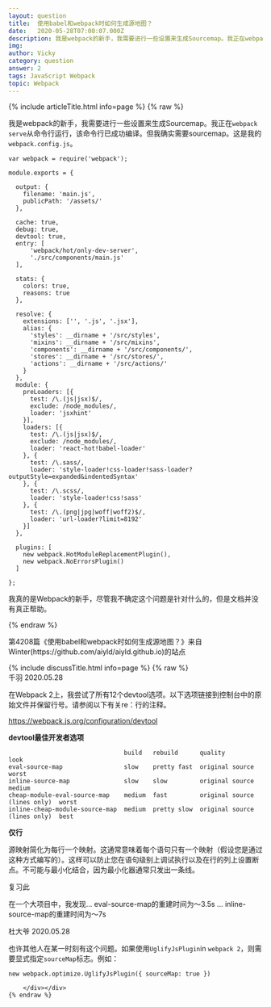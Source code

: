 ```yaml
---
layout: question
title:  使用babel和webpack时如何生成源地图？
date:   2020-05-28T07:00:07.000Z
description: 我是webpack的新手，我需要进行一些设置来生成Sourcemap。我正在webpack serve从命令行运行，该命令行已成功编译。但我确实需要sou...
img: 
author: Vicky
category: question
answer: 2
tags: JavaScript Webpack
topic: Webpack
---
```

<div class="article-root">
  <div class="article">
    {% include articleTitle.html info=page %}
    {% raw %}
    <div class="article-content"><p><font style="vertical-align: inherit;"><font style="vertical-align: inherit;">我是webpack的新手，我需要进行一些设置来生成Sourcemap。</font><font style="vertical-align: inherit;">我正在</font></font><code>webpack serve</code><font style="vertical-align: inherit;"><font style="vertical-align: inherit;">从命令行</font><font style="vertical-align: inherit;">运行</font><font style="vertical-align: inherit;">，该命令行已成功编译。</font><font style="vertical-align: inherit;">但我确实需要sourcemap。</font><font style="vertical-align: inherit;">这是我的</font></font><code>webpack.config.js</code><font style="vertical-align: inherit;"><font style="vertical-align: inherit;">。</font></font></p>

<pre class="lang-js prettyprint prettyprinted" style=""><code><span class="kwd">var</span><span class="pln"> webpack </span><span class="pun">=</span><span class="pln"> require</span><span class="pun">(</span><span class="str">'webpack'</span><span class="pun">);</span><span class="pln">

module</span><span class="pun">.</span><span class="pln">exports </span><span class="pun">=</span><span class="pln"> </span><span class="pun">{</span><span class="pln">

  output</span><span class="pun">:</span><span class="pln"> </span><span class="pun">{</span><span class="pln">
    filename</span><span class="pun">:</span><span class="pln"> </span><span class="str">'main.js'</span><span class="pun">,</span><span class="pln">
    publicPath</span><span class="pun">:</span><span class="pln"> </span><span class="str">'/assets/'</span><span class="pln">
  </span><span class="pun">},</span><span class="pln">

  cache</span><span class="pun">:</span><span class="pln"> </span><span class="kwd">true</span><span class="pun">,</span><span class="pln">
  debug</span><span class="pun">:</span><span class="pln"> </span><span class="kwd">true</span><span class="pun">,</span><span class="pln">
  devtool</span><span class="pun">:</span><span class="pln"> </span><span class="kwd">true</span><span class="pun">,</span><span class="pln">
  entry</span><span class="pun">:</span><span class="pln"> </span><span class="pun">[</span><span class="pln">
      </span><span class="str">'webpack/hot/only-dev-server'</span><span class="pun">,</span><span class="pln">
      </span><span class="str">'./src/components/main.js'</span><span class="pln">
  </span><span class="pun">],</span><span class="pln">

  stats</span><span class="pun">:</span><span class="pln"> </span><span class="pun">{</span><span class="pln">
    colors</span><span class="pun">:</span><span class="pln"> </span><span class="kwd">true</span><span class="pun">,</span><span class="pln">
    reasons</span><span class="pun">:</span><span class="pln"> </span><span class="kwd">true</span><span class="pln">
  </span><span class="pun">},</span><span class="pln">

  resolve</span><span class="pun">:</span><span class="pln"> </span><span class="pun">{</span><span class="pln">
    extensions</span><span class="pun">:</span><span class="pln"> </span><span class="pun">[</span><span class="str">''</span><span class="pun">,</span><span class="pln"> </span><span class="str">'.js'</span><span class="pun">,</span><span class="pln"> </span><span class="str">'.jsx'</span><span class="pun">],</span><span class="pln">
    alias</span><span class="pun">:</span><span class="pln"> </span><span class="pun">{</span><span class="pln">
      </span><span class="str">'styles'</span><span class="pun">:</span><span class="pln"> __dirname </span><span class="pun">+</span><span class="pln"> </span><span class="str">'/src/styles'</span><span class="pun">,</span><span class="pln">
      </span><span class="str">'mixins'</span><span class="pun">:</span><span class="pln"> __dirname </span><span class="pun">+</span><span class="pln"> </span><span class="str">'/src/mixins'</span><span class="pun">,</span><span class="pln">
      </span><span class="str">'components'</span><span class="pun">:</span><span class="pln"> __dirname </span><span class="pun">+</span><span class="pln"> </span><span class="str">'/src/components/'</span><span class="pun">,</span><span class="pln">
      </span><span class="str">'stores'</span><span class="pun">:</span><span class="pln"> __dirname </span><span class="pun">+</span><span class="pln"> </span><span class="str">'/src/stores/'</span><span class="pun">,</span><span class="pln">
      </span><span class="str">'actions'</span><span class="pun">:</span><span class="pln"> __dirname </span><span class="pun">+</span><span class="pln"> </span><span class="str">'/src/actions/'</span><span class="pln">
    </span><span class="pun">}</span><span class="pln">
  </span><span class="pun">},</span><span class="pln">
  module</span><span class="pun">:</span><span class="pln"> </span><span class="pun">{</span><span class="pln">
    preLoaders</span><span class="pun">:</span><span class="pln"> </span><span class="pun">[{</span><span class="pln">
      test</span><span class="pun">:</span><span class="pln"> </span><span class="str">/\.(js|jsx)$/</span><span class="pun">,</span><span class="pln">
      exclude</span><span class="pun">:</span><span class="pln"> </span><span class="str">/node_modules/</span><span class="pun">,</span><span class="pln">
      loader</span><span class="pun">:</span><span class="pln"> </span><span class="str">'jsxhint'</span><span class="pln">
    </span><span class="pun">}],</span><span class="pln">
    loaders</span><span class="pun">:</span><span class="pln"> </span><span class="pun">[{</span><span class="pln">
      test</span><span class="pun">:</span><span class="pln"> </span><span class="str">/\.(js|jsx)$/</span><span class="pun">,</span><span class="pln">
      exclude</span><span class="pun">:</span><span class="pln"> </span><span class="str">/node_modules/</span><span class="pun">,</span><span class="pln">
      loader</span><span class="pun">:</span><span class="pln"> </span><span class="str">'react-hot!babel-loader'</span><span class="pln">
    </span><span class="pun">},</span><span class="pln"> </span><span class="pun">{</span><span class="pln">
      test</span><span class="pun">:</span><span class="pln"> </span><span class="str">/\.sass/</span><span class="pun">,</span><span class="pln">
      loader</span><span class="pun">:</span><span class="pln"> </span><span class="str">'style-loader!css-loader!sass-loader?outputStyle=expanded&amp;indentedSyntax'</span><span class="pln">
    </span><span class="pun">},</span><span class="pln"> </span><span class="pun">{</span><span class="pln">
      test</span><span class="pun">:</span><span class="pln"> </span><span class="str">/\.scss/</span><span class="pun">,</span><span class="pln">
      loader</span><span class="pun">:</span><span class="pln"> </span><span class="str">'style-loader!css!sass'</span><span class="pln">
    </span><span class="pun">},</span><span class="pln"> </span><span class="pun">{</span><span class="pln">
      test</span><span class="pun">:</span><span class="pln"> </span><span class="str">/\.(png|jpg|woff|woff2)$/</span><span class="pun">,</span><span class="pln">
      loader</span><span class="pun">:</span><span class="pln"> </span><span class="str">'url-loader?limit=8192'</span><span class="pln">
    </span><span class="pun">}]</span><span class="pln">
  </span><span class="pun">},</span><span class="pln">

  plugins</span><span class="pun">:</span><span class="pln"> </span><span class="pun">[</span><span class="pln">
    </span><span class="kwd">new</span><span class="pln"> webpack</span><span class="pun">.</span><span class="typ">HotModuleReplacementPlugin</span><span class="pun">(),</span><span class="pln">
    </span><span class="kwd">new</span><span class="pln"> webpack</span><span class="pun">.</span><span class="typ">NoErrorsPlugin</span><span class="pun">()</span><span class="pln">
  </span><span class="pun">]</span><span class="pln">

</span><span class="pun">};</span></code></pre>

<p><font style="vertical-align: inherit;"><font style="vertical-align: inherit;">我真的是Webpack的新手，尽管我不确定这个问题是针对什么的，但是文档并没有真正帮助。</font></font></p></div>
    {% endraw %}
  </div>
  <p class="winter_mark">第4208篇《使用babel和webpack时如何生成源地图？》来自Winter(https://github.com/aiyld/aiyld.github.io)的站点</p>
  <div class="discuss-wrapper">
    {% include discussTitle.html info=page %}
    {% raw %}
    <div class="discuss-item">
        <div class="discuss-parent">
          <div class="discuss-meta">
            <span class="discuss-user">千羽</span>
            <span class="discuss-time">2020.05.28</span>
          </div>
          <div class="discuss-comment"><p><font style="vertical-align: inherit;"><font style="vertical-align: inherit;">在Webpack 2上，我尝试了所有12个devtool选项。</font><font style="vertical-align: inherit;">以下选项链接到控制台中的原始文件并保留行号。</font><font style="vertical-align: inherit;">请参阅以下有关re：行的注释。</font></font></p>

<p><a href="https://webpack.js.org/configuration/devtool" rel="noreferrer"><font style="vertical-align: inherit;"><font style="vertical-align: inherit;">https://webpack.js.org/configuration/devtool</font></font></a></p>

<p><strong><font style="vertical-align: inherit;"><font style="vertical-align: inherit;">devtool最佳开发者选项</font></font></strong></p>

<pre class="lang-js prettyprint prettyprinted" style=""><code><span class="pln">                                build   rebuild      quality                       look
</span><span class="kwd">eval</span><span class="pun">-</span><span class="pln">source</span><span class="pun">-</span><span class="pln">map                 slow    pretty fast  original source               worst
</span><span class="kwd">inline</span><span class="pun">-</span><span class="pln">source</span><span class="pun">-</span><span class="pln">map               slow    slow         original source               medium
cheap</span><span class="pun">-</span><span class="pln">module</span><span class="pun">-</span><span class="kwd">eval</span><span class="pun">-</span><span class="pln">source</span><span class="pun">-</span><span class="pln">map    medium  fast         original source </span><span class="pun">(</span><span class="pln">lines only</span><span class="pun">)</span><span class="pln">  worst
</span><span class="kwd">inline</span><span class="pun">-</span><span class="pln">cheap</span><span class="pun">-</span><span class="pln">module</span><span class="pun">-</span><span class="pln">source</span><span class="pun">-</span><span class="pln">map  medium  pretty slow  original source </span><span class="pun">(</span><span class="pln">lines only</span><span class="pun">)</span><span class="pln">  best</span></code></pre>

<p><strong><font style="vertical-align: inherit;"><font style="vertical-align: inherit;">仅行</font></font></strong></p>

<p><font style="vertical-align: inherit;"><font style="vertical-align: inherit;">源映射简化为每行一个映射。</font><font style="vertical-align: inherit;">这通常意味着每个语句只有一个映射（假设您是通过这种方式编写的）。</font><font style="vertical-align: inherit;">这样可以防止您在语句级别上调试执行以及在行的列上设置断点。</font><font style="vertical-align: inherit;">不可能与最小化结合，因为最小化器通常只发出一条线。</font></font></p>

<p><font style="vertical-align: inherit;"><font style="vertical-align: inherit;">复习此</font></font></p>

<p><font style="vertical-align: inherit;"><font style="vertical-align: inherit;">在一个大项目中，我发现... eval-source-map的重建时间为〜3.5s ... inline-source-map的重建时间为〜7s</font></font></p></div>
        </div></div><div class="discuss-item">
        <div class="discuss-parent">
          <div class="discuss-meta">
            <span class="discuss-user">杜大爷</span>
            <span class="discuss-time">2020.05.28</span>
          </div>
          <div class="discuss-comment"><p><font style="vertical-align: inherit;"><font style="vertical-align: inherit;">也许其他人在某一时刻有这个问题。</font><font style="vertical-align: inherit;">如果使用</font></font><code>UglifyJsPlugin</code><font style="vertical-align: inherit;"><font style="vertical-align: inherit;">in </font></font><code>webpack 2</code><font style="vertical-align: inherit;"><font style="vertical-align: inherit;">，则需要显式指定</font></font><code>sourceMap</code><font style="vertical-align: inherit;"><font style="vertical-align: inherit;">标志。</font><font style="vertical-align: inherit;">例如：</font></font></p>

<pre class="lang-js prettyprint prettyprinted" style=""><code><span class="kwd">new</span><span class="pln"> webpack</span><span class="pun">.</span><span class="pln">optimize</span><span class="pun">.</span><span class="typ">UglifyJsPlugin</span><span class="pun">({</span><span class="pln"> sourceMap</span><span class="pun">:</span><span class="pln"> </span><span class="kwd">true</span><span class="pln"> </span><span class="pun">})</span></code></pre></div>
        </div></div>
    {% endraw %}
  </div>
<div>
